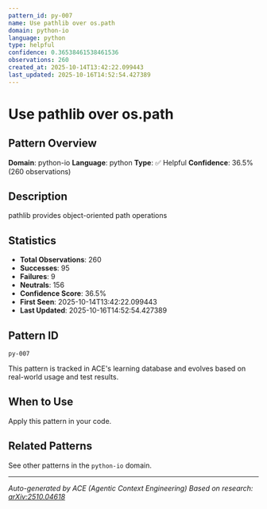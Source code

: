```yaml
---
pattern_id: py-007
name: Use pathlib over os.path
domain: python-io
language: python
type: helpful
confidence: 0.36538461538461536
observations: 260
created_at: 2025-10-14T13:42:22.099443
last_updated: 2025-10-16T14:52:54.427389
---
```

# Use pathlib over os.path

## Pattern Overview

**Domain**: python-io
**Language**: python
**Type**: ✅ Helpful
**Confidence**: 36.5% (260 observations)

## Description

pathlib provides object-oriented path operations

## Statistics

- **Total Observations**: 260
- **Successes**: 95
- **Failures**: 9
- **Neutrals**: 156
- **Confidence Score**: 36.5%
- **First Seen**: 2025-10-14T13:42:22.099443
- **Last Updated**: 2025-10-16T14:52:54.427389

## Pattern ID

```
py-007
```

This pattern is tracked in ACE's learning database and evolves based on real-world usage and test results.

## When to Use

Apply this pattern in your code.

## Related Patterns

See other patterns in the `python-io` domain.

---

*Auto-generated by ACE (Agentic Context Engineering)*
*Based on research: [arXiv:2510.04618](https://arxiv.org/abs/2510.04618)*
